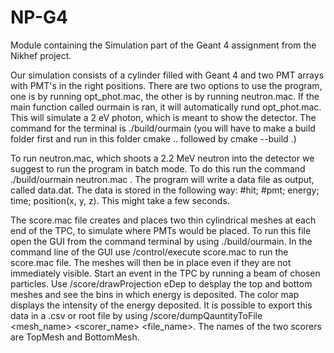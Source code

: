 # NP-G4
Module containing the Simulation part of the Geant 4 assignment from the Nikhef project. 

Our simulation consists of a cylinder filled with Geant 4 and two PMT arrays with PMT's in the right positions. There are two options to use the program,
one is by running opt_phot.mac, the other is by running neutron.mac. If the main function called ourmain is ran, it will automatically rund opt_phot.mac. This will simulate a 2 eV photon, which is meant to show the detector. The command for the terminal is ./build/ourmain (you will have to make a build folder first and run in this folder cmake .. followed by cmake --build .)

To run neutron.mac, which shoots a 2.2 MeV neutron into the detector we suggest to run the program in batch mode. To do this run the command ./build/ourmain neutron.mac . The program will write a data file as output, called data.dat. The data is stored in the following way: #hit; #pmt; energy; time; position(x, y, z). This might take a few seconds.

The score.mac file creates and places two thin cylindrical meshes at each end of the TPC, to simulate where PMTs would be placed. To run this file open the GUI from the command terminal by using ./build/ourmain. In the command line of the GUI use /control/execute score.mac to run the score.mac file. The meshes will then be in place even if they are not immediately visible. Start an event in the TPC by running a beam of chosen particles. Use /score/drawProjection eDep to desplay the top and bottom meshes and see the bins in which energy is deposited. The color map displays the intensity of the energy deposited. It is possible to export this data in a .csv or root file by using /score/dumpQauntityToFile <mesh_name> <scorer_name> <file_name>. The names of the two scorers are TopMesh and BottomMesh.
